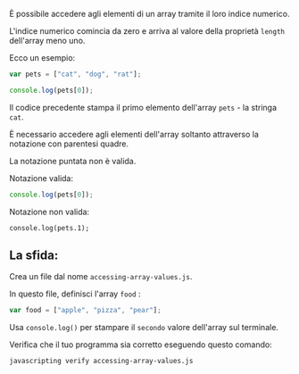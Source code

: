 È possibile accedere agli elementi di un array tramite il loro indice numerico.

L'indice numerico comincia da zero e arriva al valore della proprietà `length` dell'array meno uno.

Ecco un esempio:

```js
var pets = ["cat", "dog", "rat"];

console.log(pets[0]);
```

Il codice precedente stampa il primo elemento dell'array `pets` - la stringa `cat`.

È necessario accedere agli elementi dell'array soltanto attraverso la notazione con parentesi quadre.

La notazione puntata non è valida.

Notazione valida:

```js
console.log(pets[0]);
```

Notazione non valida:

```
console.log(pets.1);
```

## La sfida:

Crea un file dal nome `accessing-array-values.js`.

In questo file, definisci l'array `food` :

```js
var food = ["apple", "pizza", "pear"];
```

Usa `console.log()` per stampare il `secondo` valore dell'array sul terminale.

Verifica che il tuo programma sia corretto eseguendo questo comando:

```bash
javascripting verify accessing-array-values.js
```
